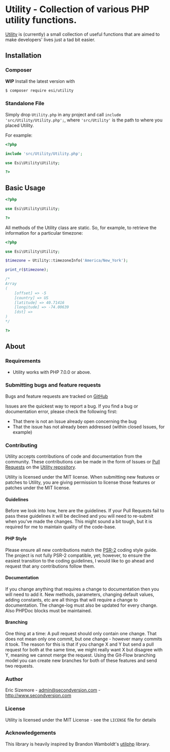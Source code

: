 # Utility - Collection of various PHP utility functions.

[Utility](http://ericsizemore.github.com/utility/) is (currently) a small collection of 
useful functions that are aimed to make developers' lives just a tad bit easier.

## Installation

### Composer

**WIP** Install the latest version with

```bash
$ composer require esi/utility
```

### Standalone File

Simply drop `Utility.php` in any project and call `include 'src/Utility/Utility.php';`, where 
`'src/Utility'` is the path to where you placed Utility.

For example:

```php
<?php

include 'src/Utility/Utility.php';

use Esi\Utility\Utility;

?>
```

## Basic Usage

```php
<?php

use Esi\Utility\Utility;

?>
```

All methods of the Utility class are static. So, for example, to retrieve the information for a 
particular timezone:

```php
<?php

use Esi\Utility\Utility;

$timezone = Utility::timezoneInfo('America/New_York');

print_r($timezone);

/*
Array
(
    [offset] => -5
    [country] => US
    [latitude] => 40.71416
    [longitude] => -74.00639
    [dst] => 
)
*/

?>
```

## About

### Requirements

- Utility works with PHP 7.0.0 or above.

### Submitting bugs and feature requests

Bugs and feature requests are tracked on [GitHub](https://github.com/ericsizemore/utility/issues)

Issues are the quickest way to report a bug. If you find a bug or documentation error, please check the following first:

* That there is not an Issue already open concerning the bug
* That the issue has not already been addressed (within closed Issues, for example)

### Contributing

Utility accepts contributions of code and documentation from the community. 
These contributions can be made in the form of Issues or [Pull Requests](http://help.github.com/send-pull-requests/) 
on the [Utility repository](https://github.com/ericsizemore/utility).

Utility is licensed under the MIT license. When submitting new features or patches to Utility, you are 
giving permission to license those features or patches under the MIT license.

#### Guidelines

Before we look into how, here are the guidelines. If your Pull Requests fail to
pass these guidelines it will be declined and you will need to re-submit when
you’ve made the changes. This might sound a bit tough, but it is required for
me to maintain quality of the code-base.

#### PHP Style

Please ensure all new contributions match the [PSR-2](http://www.php-fig.org/psr/psr-2/)
coding style guide. The project is not fully PSR-2 compatible, yet; however, to ensure 
the easiest transition to the coding guidelines, I would like to go ahead and request 
that any contributions follow them.

#### Documentation

If you change anything that requires a change to documentation then you will
need to add it. New methods, parameters, changing default values, adding
constants, etc are all things that will require a change to documentation. The
change-log must also be updated for every change. Also PHPDoc blocks must be
maintained.

#### Branching

One thing at a time: A pull request should only contain one change. That does
not mean only one commit, but one change - however many commits it took. The
reason for this is that if you change X and Y but send a pull request for both
at the same time, we might really want X but disagree with Y, meaning we cannot
merge the request. Using the Git-Flow branching model you can create new
branches for both of these features and send two requests.

### Author

Eric Sizemore - <admin@secondversion.com> - <http://www.secondversion.com>

### License

Utility is licensed under the MIT License - see the `LICENSE` file for details

### Acknowledgements

This library is heavily inspired by Brandon Wamboldt's [utilphp](http://brandonwamboldt.github.com/utilphp/)
library.
